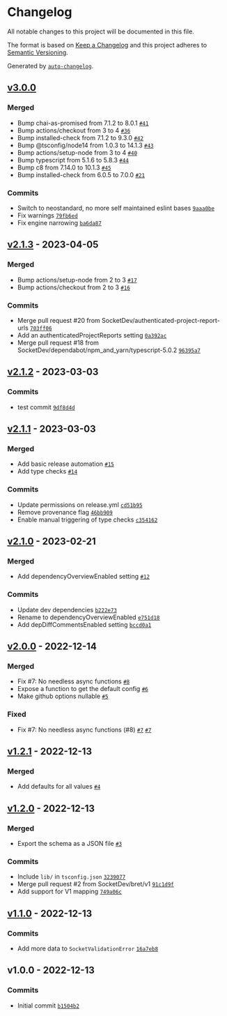 # Changelog

All notable changes to this project will be documented in this file.

The format is based on [Keep a Changelog](https://keepachangelog.com/en/1.0.0/)
and this project adheres to [Semantic Versioning](https://semver.org/spec/v2.0.0.html).

Generated by [`auto-changelog`](https://github.com/CookPete/auto-changelog).

## [v3.0.0](https://github.com/SocketDev/socket-config-js/compare/v2.1.3...v3.0.0)

### Merged

- Bump chai-as-promised from 7.1.2 to 8.0.1 [`#41`](https://github.com/SocketDev/socket-config-js/pull/41)
- Bump actions/checkout from 3 to 4 [`#36`](https://github.com/SocketDev/socket-config-js/pull/36)
- Bump installed-check from 7.1.2 to 9.3.0 [`#42`](https://github.com/SocketDev/socket-config-js/pull/42)
- Bump @tsconfig/node14 from 1.0.3 to 14.1.3 [`#43`](https://github.com/SocketDev/socket-config-js/pull/43)
- Bump actions/setup-node from 3 to 4 [`#40`](https://github.com/SocketDev/socket-config-js/pull/40)
- Bump typescript from 5.1.6 to 5.8.3 [`#44`](https://github.com/SocketDev/socket-config-js/pull/44)
- Bump c8 from 7.14.0 to 10.1.3 [`#45`](https://github.com/SocketDev/socket-config-js/pull/45)
- Bump installed-check from 6.0.5 to 7.0.0 [`#21`](https://github.com/SocketDev/socket-config-js/pull/21)

### Commits

- Switch to neostandard, no more self maintained eslint bases [`9aaa0be`](https://github.com/SocketDev/socket-config-js/commit/9aaa0beeaeec78dfd7fcda762d7e873500a22581)
- Fix warnings [`79fb6ed`](https://github.com/SocketDev/socket-config-js/commit/79fb6ed4a0a87ac338e41fe503f58696413cfc79)
- Fix engine narrowing [`ba6da87`](https://github.com/SocketDev/socket-config-js/commit/ba6da87cdb5faffa77c72c03577a5831b7606681)

## [v2.1.3](https://github.com/SocketDev/socket-config-js/compare/v2.1.2...v2.1.3) - 2023-04-05

### Merged

- Bump actions/setup-node from 2 to 3 [`#17`](https://github.com/SocketDev/socket-config-js/pull/17)
- Bump actions/checkout from 2 to 3 [`#16`](https://github.com/SocketDev/socket-config-js/pull/16)

### Commits

- Merge pull request #20 from SocketDev/authenticated-project-report-urls [`703ff06`](https://github.com/SocketDev/socket-config-js/commit/703ff06dd7b70be3070eecad48730d5a5a6b7cbf)
- Add an authenticatedProjectReports setting [`0a392ac`](https://github.com/SocketDev/socket-config-js/commit/0a392ac85a7e7c61ed11001ec26d1f7ecda02218)
- Merge pull request #18 from SocketDev/dependabot/npm_and_yarn/typescript-5.0.2 [`96395a7`](https://github.com/SocketDev/socket-config-js/commit/96395a7cd9b17a1b1d81b1cc757f4c8541660e0d)

## [v2.1.2](https://github.com/SocketDev/socket-config-js/compare/v2.1.1...v2.1.2) - 2023-03-03

### Commits

- test commit [`9df8d4d`](https://github.com/SocketDev/socket-config-js/commit/9df8d4d72336f54333af5f24d1829783b6c6e48c)

## [v2.1.1](https://github.com/SocketDev/socket-config-js/compare/v2.1.0...v2.1.1) - 2023-03-03

### Merged

- Add basic release automation [`#15`](https://github.com/SocketDev/socket-config-js/pull/15)
- Add type checks [`#14`](https://github.com/SocketDev/socket-config-js/pull/14)

### Commits

- Update permissions on release.yml [`cd51b95`](https://github.com/SocketDev/socket-config-js/commit/cd51b958a21fddd5770e116d62d88480ed26929c)
- Remove provenance flag [`46bb909`](https://github.com/SocketDev/socket-config-js/commit/46bb909c05703c5d22528b0dfd9ac5896f52c05f)
- Enable manual triggering of type checks [`c354162`](https://github.com/SocketDev/socket-config-js/commit/c354162abf8f39fddcc493b1879122d4ff4fe61a)

## [v2.1.0](https://github.com/SocketDev/socket-config-js/compare/v2.0.0...v2.1.0) - 2023-02-21

### Merged

- Add dependencyOverviewEnabled setting [`#12`](https://github.com/SocketDev/socket-config-js/pull/12)

### Commits

- Update dev dependencies [`b222e73`](https://github.com/SocketDev/socket-config-js/commit/b222e73c19a2f561401b36f1c15ce90882ef6772)
- Rename to dependencyOverviewEnabled [`e751d18`](https://github.com/SocketDev/socket-config-js/commit/e751d18790049dbf8bfa5269182b27df185dbde7)
- Add depDiffCommentsEnabled setting [`bccd0a1`](https://github.com/SocketDev/socket-config-js/commit/bccd0a14fbfbef06cbb4e81f5550567e02a3fdca)

## [v2.0.0](https://github.com/SocketDev/socket-config-js/compare/v1.2.1...v2.0.0) - 2022-12-14

### Merged

- Fix #7: No needless async functions [`#8`](https://github.com/SocketDev/socket-config-js/pull/8)
- Expose a function to get the default config [`#6`](https://github.com/SocketDev/socket-config-js/pull/6)
- Make github options nullable [`#5`](https://github.com/SocketDev/socket-config-js/pull/5)

### Fixed

- Fix #7: No needless async functions (#8) [`#7`](https://github.com/SocketDev/socket-config-js/issues/7) [`#7`](https://github.com/SocketDev/socket-config-js/issues/7)

## [v1.2.1](https://github.com/SocketDev/socket-config-js/compare/v1.2.0...v1.2.1) - 2022-12-13

### Merged

- Add defaults for all values [`#4`](https://github.com/SocketDev/socket-config-js/pull/4)

## [v1.2.0](https://github.com/SocketDev/socket-config-js/compare/v1.1.0...v1.2.0) - 2022-12-13

### Merged

- Export the schema as a JSON file [`#3`](https://github.com/SocketDev/socket-config-js/pull/3)

### Commits

- Include `lib/` in `tsconfig.json` [`3239077`](https://github.com/SocketDev/socket-config-js/commit/32390773eaaece4e8447d066cded0159b69183e6)
- Merge pull request #2 from SocketDev/bret/v1 [`91c1d9f`](https://github.com/SocketDev/socket-config-js/commit/91c1d9fae6dd925ed1ab6d6a0864747999b9e071)
- Add support for V1 mapping [`749a06c`](https://github.com/SocketDev/socket-config-js/commit/749a06ca38440abbd6acc762ce90e7c17494d100)

## [v1.1.0](https://github.com/SocketDev/socket-config-js/compare/v1.0.0...v1.1.0) - 2022-12-13

### Commits

- Add more data to `SocketValidationError` [`16a7eb8`](https://github.com/SocketDev/socket-config-js/commit/16a7eb8cbdbf4d5a74c138eb506546dbe8c19554)

## v1.0.0 - 2022-12-13

### Commits

- Initial commit [`b1504b2`](https://github.com/SocketDev/socket-config-js/commit/b1504b2c3340de5ebcd1d5e652f77d50631d70b2)
